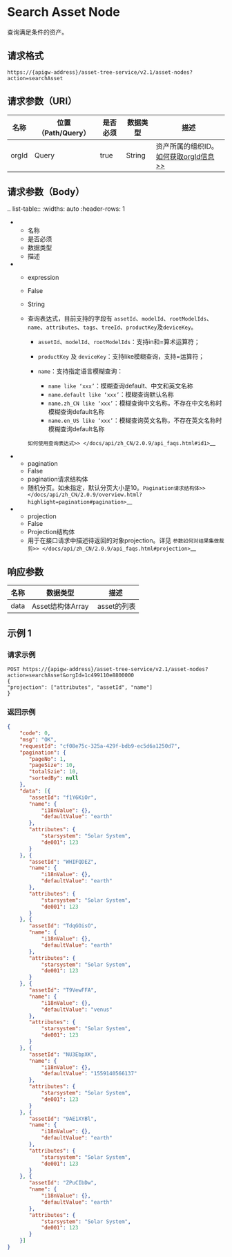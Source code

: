 # Search Asset Node

查询满足条件的资产。

## 请求格式

```
https://{apigw-address}/asset-tree-service/v2.1/asset-nodes?action=searchAsset
```

## 请求参数（URI）

| 名称          | 位置（Path/Query） | 是否必须 | 数据类型 | 描述      |
|---------------|------------------|----------|-----------|--------------|
| orgId         | Query            | true     | String    | 资产所属的组织ID。[如何获取orgId信息>>](/docs/api/zh_CN/2.0.9/api_faqs#id-orgid-orgid)  |


## 请求参数（Body）


.. list-table::
   :widths: auto
   :header-rows: 1

   * - 名称
     - 是否必须
     - 数据类型
     - 描述
   * - expression
     - False
     - String
     - 查询表达式，目前支持的字段有 ``assetId``、``modelId``、``rootModelIds``、``name``、``attributes``、``tags``、``treeId``、``productKey``及``deviceKey``。

       + ``assetId``、``modelId``、``rootModelIds``：支持in和=算术运算符；
       + ``productKey`` 及 ``deviceKey``：支持like模糊查询，支持=运算符；
       + ``name``：支持指定语言模糊查询：

         * ``name like ‘xxx’``：模糊查询default、中文和英文名称
         * ``name.default like ‘xxx’``：模糊查询默认名称
         * ``name.zh_CN like ‘xxx’``：模糊查询中文名称，不存在中文名称时模糊查询default名称
         * ``name.en_US like ‘xxx’``：模糊查询英文名称，不存在英文名称时模糊查询default名称

       `如何使用查询表达式>> </docs/api/zh_CN/2.0.9/api_faqs.html#id1>`__

   * - pagination
     - False
     - pagination请求结构体
     - 随机分页。如未指定，默认分页大小是10。`Pagination请求结构体>> </docs/api/zh_CN/2.0.9/overview.html?highlight=pagination#pagination>`__
   * - projection
     - False
     - Projection结构体
     - 用于在接口请求中描述待返回的对象projection。详见 `参数如何对结果集做裁剪>> </docs/api/zh_CN/2.0.9/api_faqs.html#projection>`__



## 响应参数

| 名称 |数据类型  | 描述 |
|-----------|------------------|------------------|
| data      | Asset结构体Array |  asset的列表    |




## 示例 1

### 请求示例

```
POST https://{apigw-address}/asset-tree-service/v2.1/asset-nodes?action=searchAsset&orgId=1c499110e8800000
{
"projection": ["attributes", "assetId", "name"]
}
```

### 返回示例

```json
{
    "code": 0,
    "msg": "OK",
    "requestId": "cf08e75c-325a-429f-bdb9-ec5d6a1250d7",
    "pagination": {
       "pageNo": 1,
       "pageSize": 10,
       "totalSzie": 10,
       "sortedBy": null
    },
    "data": [{
       "assetId": "f1Y6KiOr",
       "name": {
           "i18nValue": {},
           "defaultValue": "earth"
       },
       "attributes": {
           "starsystem": "Solar System",
           "de001": 123
       }
    }, {
       "assetId": "WHIFQDEZ",
       "name": {
           "i18nValue": {},
           "defaultValue": "earth"
       },
       "attributes": {
           "starsystem": "Solar System",
           "de001": 123
       }
    }, {
       "assetId": "TdqGOisO",
       "name": {
           "i18nValue": {},
           "defaultValue": "earth"
       },
       "attributes": {
           "starsystem": "Solar System",
           "de001": 123
       }
    }, {
       "assetId": "T9VewFFA",
       "name": {
           "i18nValue": {},
           "defaultValue": "venus"
       },
       "attributes": {
           "starsystem": "Solar System",
           "de001": 123
       }
    }, {
       "assetId": "NU3EbpXK",
       "name": {
           "i18nValue": {},
           "defaultValue": "1559140566137"
       },
       "attributes": {
           "starsystem": "Solar System",
           "de001": 123
       }
    }, {
       "assetId": "9AE1XYBl",
       "name": {
           "i18nValue": {},
           "defaultValue": "earth"
       },
       "attributes": {
           "starsystem": "Solar System",
           "de001": 123
       }
    }, {
       "assetId": "ZPuCIbDw",
       "name": {
           "i18nValue": {},
           "defaultValue": "earth"
       },
       "attributes": {
           "starsystem": "Solar System",
           "de001": 123
       }
    }]
}
```

